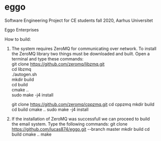 # eggo

Software Engineering Project for CE students fall 2020, Aarhus Universitet

Eggo Enterprises

How to build:

1. The system requires ZeroMQ for communicating over network. To install the ZeroMQ library two things must be downloaded and built. Open a terminal and type these commands:<br>
    git clone https://github.com/zeromq/libzmq.git<br>
    cd libzmq<br>
    ./autogen.sh<br>
    mkdir build<br>
    cd build<br>
    cmake ..<br>
    sudo make -j4 install<br>
    
    git clone https://github.com/zeromq/cppzmq.git
    cd cppzmq
    mkdir build 
    cd build
    cmake ..
    sudo make -j4 install
    
2. If the installation of ZeroMQ was successfull we can proceed to build the email system. Type the following commands:
    git clone https://github.com/lucas874/eggo.git --branch master
    mkdir build
    cd build
    cmake ..
    make 
    
  



